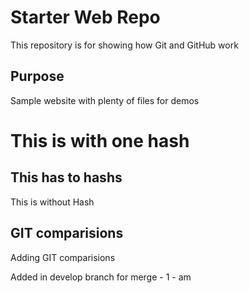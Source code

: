 # Starter Web Repo

This repository is for showing how Git and GitHub work

## Purpose

Sample website with plenty of files for demos

# This is with one hash
## This has to hashs

This is without Hash

## GIT comparisions
Adding GIT comparisions

Added in develop branch for merge - 1 - am
